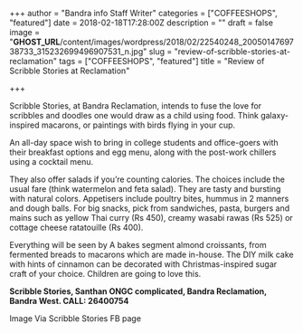 +++
author = "Bandra info Staff Writer"
categories = ["COFFEESHOPS", "featured"]
date = 2018-02-18T17:28:00Z
description = ""
draft = false
image = "__GHOST_URL__/content/images/wordpress/2018/02/22540248_2005014769738733_315232699496907531_n.jpg"
slug = "review-of-scribble-stories-at-reclamation"
tags = ["COFFEESHOPS", "featured"]
title = "Review of Scribble Stories at Reclamation"

+++


<p>Scribble Stories, at Bandra Reclamation, intends to fuse the love for scribbles and doodles one would draw as a child using food. Think galaxy-inspired macarons, or paintings with birds flying in your cup.</p>
<p>An all-day space wish to bring in college students and office-goers with their breakfast options and egg menu, along with the post-work chillers using a cocktail menu.</p>
<p>They also offer salads if you&#8217;re counting calories. The choices include the usual fare (think watermelon and feta salad). They are tasty and bursting with natural colors. Appetisers include poultry bites, hummus in 2 manners and dough balls. For big snacks, pick from sandwiches, pasta, burgers and mains such as yellow Thai curry (Rs 450), creamy wasabi rawas (Rs 525) or cottage cheese ratatouille (Rs 400).</p>
<p>Everything will be seen by A bakes segment almond croissants, from fermented breads to macarons which are made in-house. The DIY milk cake with hints of cinnamon can be decorated with Christmas-inspired sugar craft of your choice. Children are going to love this.</p>
<p><strong>Scribble Stories, Santhan ONGC complicated, Bandra Reclamation, Bandra West. </strong><strong>CALL: 26400754</strong></p>
<p>Image Via Scribble Stories FB page</p>



